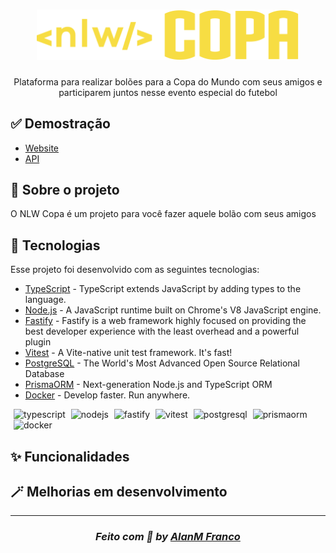 <h1 align="center"><img src=".github/assets/logo@copa.svg" width="420px" /></h1>

<p align="center">Plataforma para realizar bolões para a Copa do Mundo com seus amigos e participarem juntos nesse evento especial do futebol</p>

## ✅ Demostração
- [Website](http://linkembreve.io)
- [API](http://linkembreve.io)

## 🎉 Sobre o projeto
O NLW Copa é um projeto para você fazer aquele bolão com seus amigos

## 🚀 Tecnologias
Esse projeto foi desenvolvido com as seguintes tecnologias:

* [TypeScript](https://typescriptlang.org) - TypeScript extends JavaScript by adding types to the language.
* [Node.js](https://nodejs.org/en/) - A JavaScript runtime built on Chrome's V8 JavaScript engine.
* [Fastify](https://fastify.io) - Fastify is a web framework highly focused on providing the best developer experience with the least overhead and a powerful plugin
* [Vitest](https://vitest.dev/) - A Vite-native unit test framework. It's fast!
* [PostgreSQL](https://www.postgresql.org/) - The World's Most Advanced Open Source Relational Database
* [PrismaORM](https://www.prisma.io/) - Next-generation Node.js and TypeScript ORM
* [Docker](https://www.docker.com/) - Develop faster. Run anywhere.

<p>
<img src="https://cdn.svgporn.com/logos/typescript-icon.svg" alt="typescript" width="45" height="45" style="margin-left: 5px;"/>
<img src="https://cdn.svgporn.com/logos/nodejs-icon.svg" alt="nodejs" width="45" height="45" style="margin-left: 5px;"/>
<img src="https://cdn.svgporn.com/logos/fastify-icon.svg" alt="fastify" width="45" height="45" style="margin-left: 5px;"/>
<img src="https://cdn.svgporn.com/logos/vitest.svg" alt="vitest" width="45" height="45" style="margin-left: 5px;"/>
<img src="https://cdn.svgporn.com/logos/postgresql.svg" alt="postgresql" width="45" height="45" style="margin-left: 5px;"/>
<img src="https://cdn.svgporn.com/logos/prisma.svg" alt="prismaorm" width="45" height="45" style="margin-left: 5px;"/>
<img src="https://cdn.svgporn.com/logos/docker-icon.svg" alt="docker" width="45" height="45" style="margin-left: 5px;"/>

## ✨ Funcionalidades

## 🪄 Melhorias em desenvolvimento

---
<h3 align="center">

*Feito com 💚 by [AlanM Franco](https://github.com/alnmaurofranco)*
</h3>
